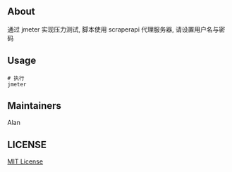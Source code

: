## About
通过 jmeter 实现压力测试, 脚本使用 scraperapi 代理服务器, 请设置用户名与密码

## Usage
```
# 执行
jmeter
```

## Maintainers
Alan

## LICENSE
[MIT License](https://github.com/joanbabyfet/jmeter_stress_test/blob/master/LICENSE)
